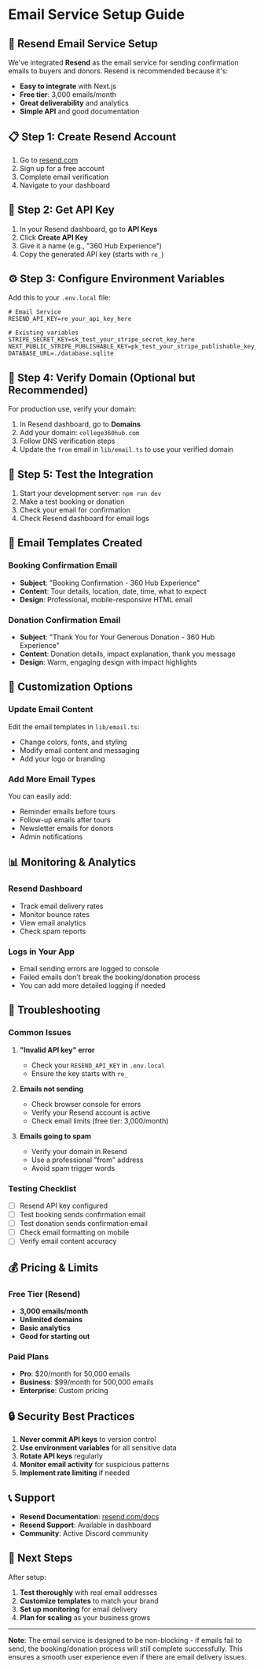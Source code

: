 # Email Service Setup Guide

## 🚀 **Resend Email Service Setup**

We've integrated **Resend** as the email service for sending confirmation emails to buyers and donors. Resend is recommended because it's:
- **Easy to integrate** with Next.js
- **Free tier**: 3,000 emails/month
- **Great deliverability** and analytics
- **Simple API** and good documentation

## 📋 **Step 1: Create Resend Account**

1. Go to [resend.com](https://resend.com)
2. Sign up for a free account
3. Complete email verification
4. Navigate to your dashboard

## 🔑 **Step 2: Get API Key**

1. In your Resend dashboard, go to **API Keys**
2. Click **Create API Key**
3. Give it a name (e.g., "360 Hub Experience")
4. Copy the generated API key (starts with `re_`)

## ⚙️ **Step 3: Configure Environment Variables**

Add this to your `.env.local` file:

```env
# Email Service
RESEND_API_KEY=re_your_api_key_here

# Existing variables
STRIPE_SECRET_KEY=sk_test_your_stripe_secret_key_here
NEXT_PUBLIC_STRIPE_PUBLISHABLE_KEY=pk_test_your_stripe_publishable_key_here
DATABASE_URL=./database.sqlite
```

## 📧 **Step 4: Verify Domain (Optional but Recommended)**

For production use, verify your domain:

1. In Resend dashboard, go to **Domains**
2. Add your domain: `college360hub.com`
3. Follow DNS verification steps
4. Update the `from` email in `lib/email.ts` to use your verified domain

## 🧪 **Step 5: Test the Integration**

1. Start your development server: `npm run dev`
2. Make a test booking or donation
3. Check your email for confirmation
4. Check Resend dashboard for email logs

## 📱 **Email Templates Created**

### **Booking Confirmation Email**
- **Subject**: "Booking Confirmation - 360 Hub Experience"
- **Content**: Tour details, location, date, time, what to expect
- **Design**: Professional, mobile-responsive HTML email

### **Donation Confirmation Email**
- **Subject**: "Thank You for Your Generous Donation - 360 Hub Experience"
- **Content**: Donation details, impact explanation, thank you message
- **Design**: Warm, engaging design with impact highlights

## 🔧 **Customization Options**

### **Update Email Content**
Edit the email templates in `lib/email.ts`:
- Change colors, fonts, and styling
- Modify email content and messaging
- Add your logo or branding

### **Add More Email Types**
You can easily add:
- Reminder emails before tours
- Follow-up emails after tours
- Newsletter emails for donors
- Admin notifications

## 📊 **Monitoring & Analytics**

### **Resend Dashboard**
- Track email delivery rates
- Monitor bounce rates
- View email analytics
- Check spam reports

### **Logs in Your App**
- Email sending errors are logged to console
- Failed emails don't break the booking/donation process
- You can add more detailed logging if needed

## 🚨 **Troubleshooting**

### **Common Issues**

1. **"Invalid API key" error**
   - Check your `RESEND_API_KEY` in `.env.local`
   - Ensure the key starts with `re_`

2. **Emails not sending**
   - Check browser console for errors
   - Verify your Resend account is active
   - Check email limits (free tier: 3,000/month)

3. **Emails going to spam**
   - Verify your domain in Resend
   - Use a professional "from" address
   - Avoid spam trigger words

### **Testing Checklist**
- [ ] Resend API key configured
- [ ] Test booking sends confirmation email
- [ ] Test donation sends confirmation email
- [ ] Check email formatting on mobile
- [ ] Verify email content accuracy

## 💰 **Pricing & Limits**

### **Free Tier (Resend)**
- **3,000 emails/month**
- **Unlimited domains**
- **Basic analytics**
- **Good for starting out**

### **Paid Plans**
- **Pro**: $20/month for 50,000 emails
- **Business**: $99/month for 500,000 emails
- **Enterprise**: Custom pricing

## 🔒 **Security Best Practices**

1. **Never commit API keys** to version control
2. **Use environment variables** for all sensitive data
3. **Rotate API keys** regularly
4. **Monitor email activity** for suspicious patterns
5. **Implement rate limiting** if needed

## 📞 **Support**

- **Resend Documentation**: [resend.com/docs](https://resend.com/docs)
- **Resend Support**: Available in dashboard
- **Community**: Active Discord community

## 🎯 **Next Steps**

After setup:
1. **Test thoroughly** with real email addresses
2. **Customize templates** to match your brand
3. **Set up monitoring** for email delivery
4. **Plan for scaling** as your business grows

---

**Note**: The email service is designed to be non-blocking - if emails fail to send, the booking/donation process will still complete successfully. This ensures a smooth user experience even if there are email delivery issues.
